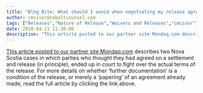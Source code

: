 ```yaml
---
title: "Blog Bite: What should I avoid when negotiating my release agreement?"
author: cmcivor@cobaltcounsel.com
tags: ["Releases","Nature of Release","Waivers and Releases","cmcivor"]
date: 2018-04-11 11:30:08
description: "This article posted to our partner site Mondaq.com describes two Nova Scotia cases in which parties who thought they had agreed on a settlement and release (in principle), ended up in court to fight..."
---
```


[This article posted to our partner site Mondaq.com](http://www.mondaq.com/canada/x/459018/Civil+Law/Settling+For+It+Two+New+NS+Decisions+On+Settlement+Agreements+And+Releases) describes two Nova Scotia cases in which parties who thought they had agreed on a settlement and release (in principle), ended up in court to fight over the actual terms of the release. For more details on whether ‘further documentation’ is a condition of the release, or merely a ‘papering’ of an agreement already made, read the full article by clicking the link above.